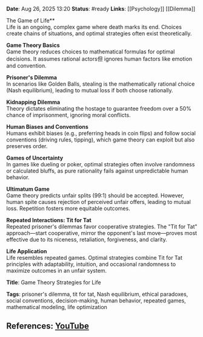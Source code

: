 **Date**: Aug 26, 2025 13:20
**Status**: #ready 
**Links**: [[Psychology]] [[Dilemma]]

The Game of Life**  
Life is an ongoing, complex game where death marks its end. Choices create chains of situations, and optimal strategies often exist theoretically.  

**Game Theory Basics**  
Game theory reduces choices to mathematical formulas for optimal decisions. It assumes rational actors但 ignores human factors like emotion and convention.  

**Prisoner's Dilemma**  
In scenarios like Golden Balls, stealing is the mathematically rational choice (Nash equilibrium), leading to mutual loss if both choose rationally.  

**Kidnapping Dilemma**  
Theory dictates eliminating the hostage to guarantee freedom over a 50% chance of imprisonment, ignoring moral conflicts.  

**Human Biases and Conventions**  
Humans exhibit biases (e.g., preferring heads in coin flips) and follow social conventions (driving rules, tipping), which game theory can exploit but also preserves order.  

**Games of Uncertainty**  
In games like dueling or poker, optimal strategies often involve randomness or calculated bluffs, as pure rationality fails against unpredictable human behavior.  

**Ultimatum Game**  
Game theory predicts unfair splits (99:1) should be accepted. However, human spite causes rejection of perceived unfair offers, leading to mutual loss. Repetition fosters more equitable outcomes.  

**Repeated Interactions: Tit for Tat**  
Repeated prisoner's dilemmas favor cooperative strategies. The "Tit for Tat" approach—start cooperative, mirror the opponent's last move—proves most effective due to its niceness, retaliation, forgiveness, and clarity.  

**Life Application**  
Life resembles repeated games. Optimal strategies combine Tit for Tat principles with adaptability, intuition, and occasional randomness to maximize outcomes in an unfair system.  

**Title**: Game Theory Strategies for Life  

**Tags**: prisoner's dilemma, tit for tat, Nash equilibrium, ethical paradoxes, social conventions, decision-making, human behavior, repeated games, mathematical modeling, life optimization

## References: [YouTube](https://www.youtube.com/watch?v=PLJU5nC3pmU)
